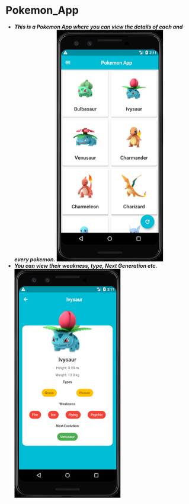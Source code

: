 # Pokemon_App
- ***This is a Pokemon App where you can view the details of each and every pokemon.***
![altText](assets/images/HomePage.png)
- ***You can view their weakness, type, Next Generation etc.***
![altText](assets/images/Details.png)
